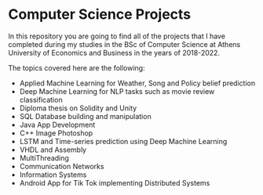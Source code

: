 # Computer Science Projects

In this repository you are going to find all of the projects that I have completed during my studies in the BSc of Computer Science at Athens University of Economics and Business in the years of 2018-2022.

The topics covered here are the following:
- Applied Machine Learning for Weather, Song and Policy belief prediction
- Deep Machine Learning for NLP tasks such as movie review classification
- Diploma thesis on Solidity and Unity
- SQL Database building and manipulation
- Java App Development
- C++ Image Photoshop
- LSTM and Time-series prediction using Deep Machine Learning
- VHDL and Assembly
- MultiThreading
- Communication Networks
- Information Systems
- Android App for Tik Tok implementing Distributed Systems






